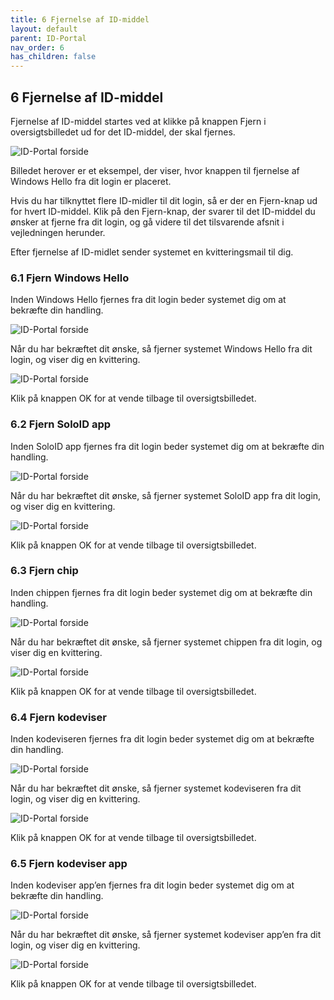 ```yaml
---
title: 6 Fjernelse af ID-middel
layout: default
parent: ID-Portal
nav_order: 6
has_children: false
---
```


## 6 Fjernelse af ID-middel

Fjernelse af ID-middel startes ved at klikke på knappen Fjern i oversigtsbilledet ud for det ID-middel,
der skal fjernes.

![ID-Portal forside](Billedmateriale\SibIdMiddelHello2.jpg)

Billedet herover er et eksempel, der viser, hvor knappen til fjernelse af Windows Hello fra dit login er
placeret.

Hvis du har tilknyttet flere ID-midler til dit login, så er der en Fjern-knap ud for hvert ID-middel.
Klik på den Fjern-knap, der svarer til det ID-middel du ønsker at fjerne fra dit login, og gå videre til
det tilsvarende afsnit i vejledningen herunder.

Efter fjernelse af ID-midlet sender systemet en kvitteringsmail til dig.

### 6.1 Fjern Windows Hello

Inden Windows Hello fjernes fra dit login beder systemet dig om at bekræfte din handling.

![ID-Portal forside](Billedmateriale\SibRemoveHello1.jpg)

Når du har bekræftet dit ønske, så fjerner systemet Windows Hello fra dit login, og viser dig en
kvittering.

![ID-Portal forside](Billedmateriale\SibRemoveHello2.jpg)

Klik på knappen OK for at vende tilbage til oversigtsbilledet.

### 6.2 Fjern SoloID app

Inden SoloID app fjernes fra dit login beder systemet dig om at bekræfte din handling.

![ID-Portal forside](Billedmateriale\SibRemoveSolo1.jpg)

Når du har bekræftet dit ønske, så fjerner systemet SoloID app fra dit login, og viser dig en kvittering.

![ID-Portal forside](Billedmateriale\SibRemoveSolo2.jpg)

Klik på knappen OK for at vende tilbage til oversigtsbilledet.

### 6.3 Fjern chip

Inden chippen fjernes fra dit login beder systemet dig om at bekræfte din handling.

![ID-Portal forside](Billedmateriale\SibRemoveChip1.jpg)

Når du har bekræftet dit ønske, så fjerner systemet chippen fra dit login, og viser dig en kvittering.

![ID-Portal forside](Billedmateriale\SibRemoveChip2.jpg)

Klik på knappen OK for at vende tilbage til oversigtsbilledet.

### 6.4 Fjern kodeviser

Inden kodeviseren fjernes fra dit login beder systemet dig om at bekræfte din handling.

![ID-Portal forside](Billedmateriale\SibRemoveKodeviser1.jpg)

Når du har bekræftet dit ønske, så fjerner systemet kodeviseren fra dit login, og viser dig en
kvittering.

![ID-Portal forside](Billedmateriale\SibRemoveKodeviser2.jpg)

Klik på knappen OK for at vende tilbage til oversigtsbilledet.

### 6.5 Fjern kodeviser app

Inden kodeviser app’en fjernes fra dit login beder systemet dig om at bekræfte din handling.

![ID-Portal forside](Billedmateriale\SibRemoveKodeviserApp1.jpg)

Når du har bekræftet dit ønske, så fjerner systemet kodeviser app’en fra dit login, og viser dig en
kvittering.

![ID-Portal forside](Billedmateriale\SibRemoveKodeviserApp2.jpg)

Klik på knappen OK for at vende tilbage til oversigtsbilledet.